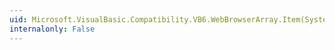 ```yaml
---
uid: Microsoft.VisualBasic.Compatibility.VB6.WebBrowserArray.Item(System.Int16)
internalonly: False
---
```

